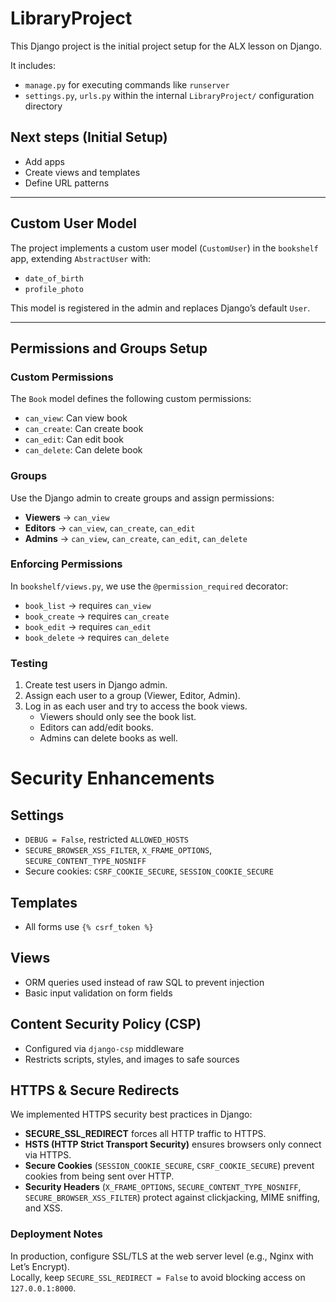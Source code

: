 # LibraryProject

This Django project is the initial project setup for the ALX lesson on Django.  

It includes:
- `manage.py` for executing commands like `runserver`
- `settings.py`, `urls.py` within the internal `LibraryProject/` configuration directory

## Next steps (Initial Setup)
- Add apps
- Create views and templates
- Define URL patterns

---

## Custom User Model
The project implements a custom user model (`CustomUser`) in the `bookshelf` app, extending `AbstractUser` with:
- `date_of_birth`
- `profile_photo`

This model is registered in the admin and replaces Django’s default `User`.

---

## Permissions and Groups Setup

### Custom Permissions
The `Book` model defines the following custom permissions:
- `can_view`: Can view book
- `can_create`: Can create book
- `can_edit`: Can edit book
- `can_delete`: Can delete book

### Groups
Use the Django admin to create groups and assign permissions:
- **Viewers** → `can_view`
- **Editors** → `can_view`, `can_create`, `can_edit`
- **Admins** → `can_view`, `can_create`, `can_edit`, `can_delete`

### Enforcing Permissions
In `bookshelf/views.py`, we use the `@permission_required` decorator:
- `book_list` → requires `can_view`
- `book_create` → requires `can_create`
- `book_edit` → requires `can_edit`
- `book_delete` → requires `can_delete`

### Testing
1. Create test users in Django admin.
2. Assign each user to a group (Viewer, Editor, Admin).
3. Log in as each user and try to access the book views.
   - Viewers should only see the book list.
   - Editors can add/edit books.
   - Admins can delete books as well.

# Security Enhancements

## Settings
- `DEBUG = False`, restricted `ALLOWED_HOSTS`
- `SECURE_BROWSER_XSS_FILTER`, `X_FRAME_OPTIONS`, `SECURE_CONTENT_TYPE_NOSNIFF`
- Secure cookies: `CSRF_COOKIE_SECURE`, `SESSION_COOKIE_SECURE`

## Templates
- All forms use `{% csrf_token %}`

## Views
- ORM queries used instead of raw SQL to prevent injection
- Basic input validation on form fields

## Content Security Policy (CSP)
- Configured via `django-csp` middleware
- Restricts scripts, styles, and images to safe sources

## HTTPS & Secure Redirects

We implemented HTTPS security best practices in Django:

- **SECURE_SSL_REDIRECT** forces all HTTP traffic to HTTPS.  
- **HSTS (HTTP Strict Transport Security)** ensures browsers only connect via HTTPS.  
- **Secure Cookies** (`SESSION_COOKIE_SECURE`, `CSRF_COOKIE_SECURE`) prevent cookies from being sent over HTTP.  
- **Security Headers** (`X_FRAME_OPTIONS`, `SECURE_CONTENT_TYPE_NOSNIFF`, `SECURE_BROWSER_XSS_FILTER`) protect against clickjacking, MIME sniffing, and XSS.

### Deployment Notes
In production, configure SSL/TLS at the web server level (e.g., Nginx with Let’s Encrypt).  
Locally, keep `SECURE_SSL_REDIRECT = False` to avoid blocking access on `127.0.0.1:8000`.